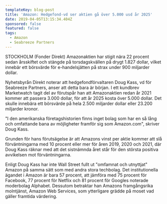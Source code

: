 ```yaml
---
templateKey: blog-post
title: 'Amazon: Hedgefond-vd ser aktien gå över 5.000 usd år 2025'
date: 2019-04-05T13:15:34.404Z
sponsored: false
featured: false
tags:
  - Amazon
  - Seabreeze Partners
---
```

STOCKHOLM (Fonder Direkt) Amazonaktien har stigit nära 22 procent sedan årsskiftet och stängde på torsdagskvällen på drygt 1.827 dollar, vilket innebär ett börsvärde för e-handelsjätten på strax under 900 miljarder dollar.

Nyhetsbyrån Direkt noterar att hedgefondförvaltaren Doug Kass, vd för Seabreeze Partners, anser att detta bara är början. I ett kundbrev Marketwatch tagit del av förutspår han att Amazonaktien redan år 2021 kommer att passera 3.000 dollar, för att år 2025 kosta över 5.000 dollar. Det skulle innebära ett börsvärde på hela 2.500 miljarder dollar eller 23.200 miljarder kronor.

"I den amerikanska företagshistorien finns inget bolag som har en så lång och omfattande bana av möjligheter framför sig som Amazon.com", skriver Doug Kass.

Grunden för hans förutsägelse är att Amazons vinst per aktie kommer att slå förväntningarna med 10 procent eller mer för åren 2019, 2020 och 2021, där Doug Kass räknar med att det sistnämnda året står för den största positiva avvikelsen mot förväntningarna.

Enligt Doug Kass har inte Wall Street fullt ut "omfamnat och utnyttjat" Amazon på samma sätt som med andra stora techbolag. Det institutionella ägandet i Amazon är bara 57 procent, att jämföra med 75 procent för Facebook, 77 procent för Netflix och 81 procent för Googles noterade moderbolag Alphabet. Dessutom betraktar han Amazons framgångsrika molntjänst, Amazon Web Services, som ytterligare grädde på moset vad gäller framtida värdering.
